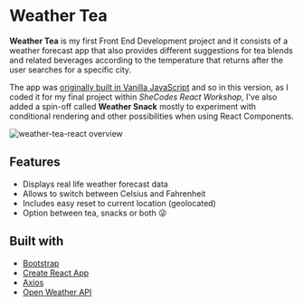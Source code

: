 # Weather Tea

**Weather Tea** is my first Front End Development project and it consists of a weather forecast app that also provides different suggestions for tea blends and related beverages according to the temperature that returns after the user searches for a specific city. 

The app was [originally built in Vanilla JavaScript](https://github.com/RebeccaTamachiro/Weather_Tea_Project) and so in this version, as I coded it for my final project within *SheCodes React Workshop*, I've also added a spin-off called **Weather Snack** mostly to experiment with conditional rendering and other possibilities when using React Components.

![weather-tea-react overview](https://docs.google.com/drawings/d/e/2PACX-1vQrZduTGkF79CEEYlCYSNXrYG1GviiiMhT3rSIKsiv6yP7tDFh7-i3Icx5ku39spZTcNsj0j5e_oYdQ/pub?w=1391&amp;h=739)

## Features

- Displays real life weather forecast data
- Allows to switch between Celsius and Fahrenheit
- Includes easy reset to current location (geolocated)
- Option between tea, snacks or both 😜

## Built with

- [Bootstrap](https://getbootstrap.com/)
- [Create React App](https://github.com/facebook/create-react-app)
- [Axios](https://github.com/axios/axios)
- [Open Weather API](https://openweathermap.org/api)
